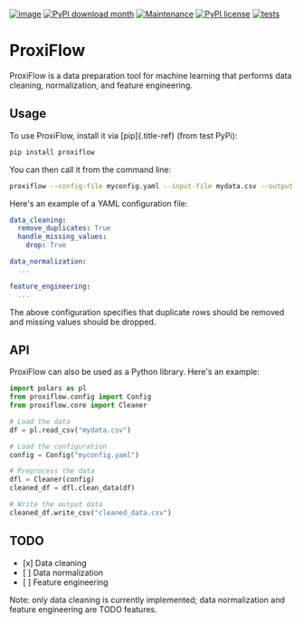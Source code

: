 [![image](https://badge.fury.io/py/proxiflow.svg)](https://badge.fury.io/py/proxiflow)
[![PyPI download month](https://img.shields.io/pypi/dm/proxiflow.svg)](https://pypi.python.org/pypi/proxiflow/)
[![Maintenance](https://img.shields.io/badge/Maintained%3F-yes-green.svg)](https://github.com/tomesm/proxiflow/graphs/commit-activity)
[![PyPI license](https://img.shields.io/pypi/l/proxiflow.svg)](https://pypi.python.org/pypi/proxiflow/)
[![tests](https://github.com/tomesm/proxiflow/actions/workflows/tests.yml/badge.svg?branch=v0.1.3)](https://github.com/tomesm/proxiflow/actions/workflows/tests.yml)


# ProxiFlow

ProxiFlow is a data preparation tool for machine learning that performs
data cleaning, normalization, and feature engineering.

## Usage

To use ProxiFlow, install it via [pip]{.title-ref} (from test PyPi):

``` bash
pip install proxiflow
```

You can then call it from the command line:

``` bash
proxiflow --config-file myconfig.yaml --input-file mydata.csv --output-file cleaned_data.csv
```

Here\'s an example of a YAML configuration file:

``` yaml
data_cleaning:
  remove_duplicates: True
  handle_missing_values:
    drop: True

data_normalization:
  ...

feature_engineering:
  ...
```

The above configuration specifies that duplicate rows should be removed
and missing values should be dropped.

## API

ProxiFlow can also be used as a Python library. Here\'s an example:

``` python
import polars as pl
from proxiflow.config import Config
from proxiflow.core import Cleaner

# Load the data
df = pl.read_csv("mydata.csv")

# Load the configuration
config = Config("myconfig.yaml")

# Preprocess the data
dfl = Cleaner(config)
cleaned_df = dfl.clean_data(df)

# Write the output data
cleaned_df.write_csv("cleaned_data.csv")
```

## TODO

-   \[x\] Data cleaning
-   \[ \] Data normalization
-   \[ \] Feature engineering

Note: only data cleaning is currently implemented; data normalization
and feature engineering are TODO features.
